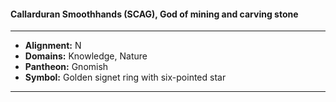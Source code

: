 #### Callarduran Smoothhands (SCAG), God of mining and carving stone
___

- **Alignment:** N
- **Domains:** Knowledge, Nature
- **Pantheon:** Gnomish
- **Symbol:** Golden signet ring with six-pointed star
___
